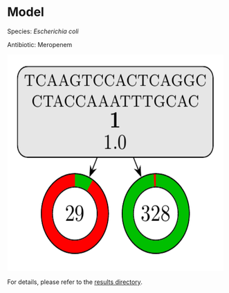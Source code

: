 
# Model

Species: *Escherichia coli*

Antibiotic: Meropenem

<img src="./model.png" width=500 height=500 />

For details, please refer to the [results directory](../../../../../results/cart_b/escherichia%20coli/meropenem/repeat_5/).

